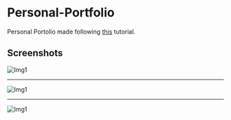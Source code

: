 # Personal-Portfolio

Personal Portolio made following [this](https://www.youtube.com/watch?v=r_hYR53r61M&t=1330s) tutorial.

## Screenshots

![Img1](https://i.imgur.com/mL9iRL0.png)

---

![Img1](https://i.imgur.com/G4qASVt.png)

---

![Img1](https://i.imgur.com/7AArmkr.png)
